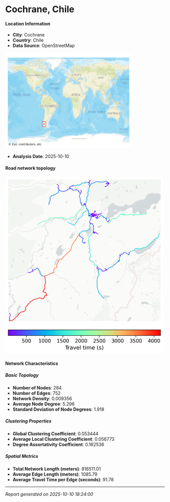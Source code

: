 # Cochrane, Chile

#### Location Information

- **City**: Cochrane
- **Country**: Chile
- **Data Source**: OpenStreetMap
<img src="Cochrane_location.png" alt="Cochrane Location Map" width="400" />

- **Analysis Date**: 2025-10-10

#### Road network topology

<img src="Cochrane_network_map.png" alt="Cochrane Road Network Map" width="500"/>

#### Network Characteristics

##### Basic Topology

- **Number of Nodes**: 284
- **Number of Edges**: 752
- **Network Density**: 0.009356
- **Average Node Degree**: 5.296
- **Standard Deviation of Node Degrees**: 1.918

##### Clustering Properties

- **Global Clustering Coefficient**: 0.053444
- **Average Local Clustering Coefficient**: 0.056773
- **Degree Assortativity Coefficient**: 0.162536

##### Spatial Metrics

- **Total Network Length (meters)**: 816511.01
- **Average Edge Length (meters)**: 1085.79
- **Average Travel Time per Edge (seconds)**: 91.78

---
*Report generated on 2025-10-10 18:24:00*
